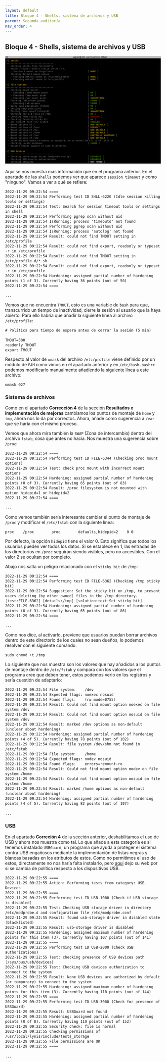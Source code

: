 ```yaml
---
layout: default
title: Bloque 4 - Shells, sistema de archivos y USB
parent: Segunda auditoría
nav_order: 4
---
```


## Bloque 4 -  Shells, sistema de archivos y USB

<img src="https://raw.githubusercontent.com/crivmar/crivmar-lynis.github.io/main/assets/images/59.png"/>

Aquí se nos muestra más información que en el programa anterior. En el apartado de las `shells` podemos ver que aparece `session timeout` y como "ninguno". Vamos a ver a qué se refiere:

~~~
2022-11-29 09:22:54 ====
2022-11-29 09:22:54 Performing test ID SHLL-6220 (Idle session killing tools or settings)
2022-11-29 09:22:54 Test: Search for session timeout tools or settings in shell
2022-11-29 09:22:54 Performing pgrep scan without uid
2022-11-29 09:22:54 IsRunning: process 'timeoutd' not found
2022-11-29 09:22:54 Performing pgrep scan without uid
2022-11-29 09:22:54 IsRunning: process 'autolog' not found
2022-11-29 09:22:54 Result: could not find TMOUT setting in /etc/profile
2022-11-29 09:22:54 Result: could not find export, readonly or typeset -r in /etc/profile
2022-11-29 09:22:54 Result: could not find TMOUT setting in /etc/profile.d/*.sh
2022-11-29 09:22:54 Result: could not find export, readonly or typeset -r in /etc/profile
2022-11-29 09:22:54 Hardening: assigned partial number of hardening points (1 of 3). Currently having 36 points (out of 50)
2022-11-29 09:22:54 ====

...
~~~ 

Vemos que no encuentra `TMOUT`, esto es una variable de `bash` para que, transcurrido un tiempo de inactividad, cierre la sesión al usuario que la haya abierto. Para ello habría que añadir la siguiente línea al archivo `/etc/profile`:

~~~
# Política para tiempo de espera antes de cerrar la sesión (5 min)

TMOUT=300
readonly TMOUT
export TMOUT
~~~

Respecto al valor de `umask` del archivo `/etc/profile` viene definido por un módulo de `PAM` como vimos en el apartado anterior y en `/etc/bash.bashrc` podemos modificarlo manualmente añadiendo la siguiente línea a este archivo:

~~~
umask 027
~~~


### Sistema de archivos

Como en el apartado **Corrección 4** de la sección **Resultados e implementación de mejoras** cambiamos los puntos de montaje de `home` y `tmp`, ahora nos lo da por correctos. Ahora, añade como sugerencia a `/var` que se haría con el mismo proceso.

Vemos que ahora mira también la `SWAP` (Zona de intercambio) dentro del archivo `fstab`, cosa que antes no hacía. Nos muestra una sugerencia sobre `/proc`:

~~~
2022-11-29 09:22:54 ====
2022-11-29 09:22:54 Performing test ID FILE-6344 (Checking proc mount options)
2022-11-29 09:22:54 Test: check proc mount with incorrect mount options
2022-11-29 09:22:54 Hardening: assigned partial number of hardening points (0 of 3). Currently having 65 points (out of 83)
2022-11-29 09:22:54 Result: /proc filesystem is not mounted with option hidepid=1 or hidepid=2
2022-11-29 09:22:54 ====

...
~~~

Como vemos también sería interesante cambiar el punto de montaje de `/proc` y modificar el `/etc/fstab` con la siguiente línea:

~~~
proc    /proc        proc        defaults,hidepid=2    0 0
~~~


Por defecto, la opción `hidepid` tiene el valor 0. Esto significa que todos los usuarios pueden ver todos los datos. Si se establece en 1, las entradas de los directorios en `/proc` seguirán siendo visibles, pero no accesibles. Con el valor 2 se ocultan por completo. 

Abajo nos salta un peligro relacionado con el `sticky bit` de `/tmp`:

~~~
2022-11-29 09:22:54 ====
2022-11-29 09:22:54 Performing test ID FILE-6362 (Checking /tmp sticky bit)
2022-11-29 09:22:54 Suggestion: Set the sticky bit on /tmp, to prevent users deleting (by other owned) files in the /tmp directory. [test:FILE-6362] [details:/tmp] [solution:text:Set sticky bit]
2022-11-29 09:22:54 Hardening: assigned partial number of hardening points (0 of 3). Currently having 65 points (out of 86)
2022-11-29 09:22:54 ====

...
~~~

Como nos dice, al activarlo, previene que usuarios puedan borrar archivos dentro de este directorio de los cuales no sean dueños, lo podemos resolver con el siguiente comando:

~~~
sudo chmod +t /tmp
~~~

Lo siguiente que nos muestra son los valores que hay añadidos a los puntos de montaje dentro de `/etc/fstab` y compara con los valores que el programa cree que deben tener, estos podemos verlo en los registros y sería cuestión de adaptarlo:

~~~
2022-11-29 09:22:54 File system:    /dev
2022-11-29 09:22:54 Expected flags: noexec nosuid
2022-11-29 09:22:54 Found flags:    (rw mode=0755) 
2022-11-29 09:22:54 Result: Could not find mount option noexec on file system /dev
2022-11-29 09:22:54 Result: Could not find mount option nosuid on file system /dev
2022-11-29 09:22:54 Result: marked /dev options as non-default (unclear about hardening)
2022-11-29 09:22:54 Hardening: assigned partial number of hardening points (4 of 5). Currently having 78 points (out of 102)
2022-11-29 09:22:54 Result: file system /dev/shm not found in /etc/fstab
2022-11-29 09:22:54 File system:    /home
2022-11-29 09:22:54 Expected flags: nodev nosuid
2022-11-29 09:22:54 Found flags:    errors=remount-ro 
2022-11-29 09:22:54 Result: Could not find mount option nodev on file system /home
2022-11-29 09:22:54 Result: Could not find mount option nosuid on file system /home
2022-11-29 09:22:54 Result: marked /home options as non-default (unclear about hardening)
2022-11-29 09:22:54 Hardening: assigned partial number of hardening points (4 of 5). Currently having 82 points (out of 107)

...
~~~


### USB

En el apartado **Correción 4** de la sección anterior, deshabilitamos el uso de USB y ahora nos muestra como tal. Lo que añade a esta categoría es si tenemos instalado `USBGuard`, un programa que ayuda a proteger el sistema contra USB engañosos mediante la implementación de listas negras y blancas basadas en los atributos de estos. Como no permitimos el uso de estos, directamente no nos haría falta instalarlo, pero [aquí](https://usbguard.github.io/) dejo su web por si se cambia de política respecto a los dispositivos USB.


~~~
2022-11-29 09:22:55 ====
2022-11-29 09:22:55 Action: Performing tests from category: USB Devices
2022-11-29 09:22:55 ====
2022-11-29 09:22:55 Performing test ID USB-1000 (Check if USB storage is disabled)
2022-11-29 09:22:55 Test: Checking USB storage driver in directory /etc/modprobe.d and configuration file /etc/modprobe.conf
2022-11-29 09:22:55 Result: found usb-storage driver in disabled state (blacklisted)
2022-11-29 09:22:55 Result: usb-storage driver is disabled
2022-11-29 09:22:55 Hardening: assigned maximum number of hardening points for this item (3). Currently having 107 points (out of 141)
2022-11-29 09:22:55 ====
2022-11-29 09:22:55 Performing test ID USB-2000 (Check USB authorizations)
2022-11-29 09:22:55 Test: checking presence of USB devices path (/sys/bus/usb/devices)
2022-11-29 09:22:55 Test: Checking USB devices authorization to connect to the system
2022-11-29 09:22:55 Result: None USB devices are authorized by default (or temporary) to connect to the system
2022-11-29 09:22:55 Hardening: assigned maximum number of hardening points for this item (3). Currently having 110 points (out of 144)
2022-11-29 09:22:55 ====
2022-11-29 09:22:55 Performing test ID USB-3000 (Check for presence of USBGuard)
2022-11-29 09:22:55 Result: USBGuard not found
2022-11-29 09:22:55 Hardening: assigned partial number of hardening points (0 of 8). Currently having 110 points (out of 152)
2022-11-29 09:22:55 Security check: file is normal
2022-11-29 09:22:55 Checking permissions of /usr/local/lynis/include/tests_storage
2022-11-29 09:22:55 File permissions are OK
2022-11-29 09:22:55 ====

...
~~~
